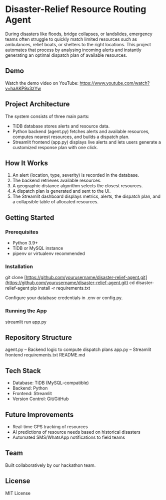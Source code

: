 

# Disaster-Relief Resource Routing Agent

During disasters like floods, bridge collapses, or landslides, emergency teams often struggle to quickly match limited resources such as ambulances, relief boats, or shelters to the right locations.
This project automates that process by analysing incoming alerts and instantly generating an optimal dispatch plan of available resources.

## Demo

Watch the demo video on YouTube: https://www.youtube.com/watch?v=haAKP9x3zYw

## Project Architecture

The system consists of three main parts:

* TiDB database stores alerts and resource data.
* Python backend (agent.py) fetches alerts and available resources, computes nearest resources, and builds a dispatch plan.
* Streamlit frontend (app.py) displays live alerts and lets users generate a customized response plan with one click.

## How It Works

1. An alert (location, type, severity) is recorded in the database.
2. The backend retrieves available resources.
3. A geographic distance algorithm selects the closest resources.
4. A dispatch plan is generated and sent to the UI.
5. The Streamlit dashboard displays metrics, alerts, the dispatch plan, and a collapsible table of allocated resources.



## Getting Started

### Prerequisites

* Python 3.9+
* TiDB or MySQL instance
* pipenv or virtualenv recommended

### Installation

git clone [https://github.com/yourusername/disaster-relief-agent.git](https://github.com/yourusername/disaster-relief-agent.git)
cd disaster-relief-agent
pip install -r requirements.txt

Configure your database credentials in .env or config.py.

### Running the App

streamlit run app.py

## Repository Structure

agent.py – Backend logic to compute dispatch plans
app.py – Streamlit frontend
requirements.txt
README.md

## Tech Stack

* Database: TiDB (MySQL-compatible)
* Backend: Python
* Frontend: Streamlit
* Version Control: Git/GitHub

## Future Improvements

* Real-time GPS tracking of resources
* AI predictions of resource needs based on historical disasters
* Automated SMS/WhatsApp notifications to field teams

## Team

Built collaboratively by our hackathon team.

## License

MIT License 
